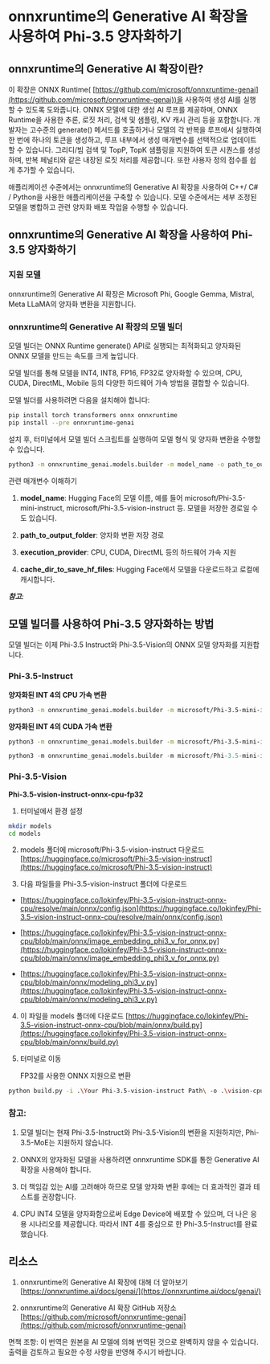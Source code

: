 # **onnxruntime의 Generative AI 확장을 사용하여 Phi-3.5 양자화하기**

## **onnxruntime의 Generative AI 확장이란?**

이 확장은 ONNX Runtime( [https://github.com/microsoft/onnxruntime-genai](https://github.com/microsoft/onnxruntime-genai))을 사용하여 생성 AI를 실행할 수 있도록 도와줍니다. ONNX 모델에 대한 생성 AI 루프를 제공하며, ONNX Runtime을 사용한 추론, 로짓 처리, 검색 및 샘플링, KV 캐시 관리 등을 포함합니다. 개발자는 고수준의 generate() 메서드를 호출하거나 모델의 각 반복을 루프에서 실행하여 한 번에 하나의 토큰을 생성하고, 루프 내부에서 생성 매개변수를 선택적으로 업데이트할 수 있습니다. 그리디/빔 검색 및 TopP, TopK 샘플링을 지원하여 토큰 시퀀스를 생성하며, 반복 페널티와 같은 내장된 로짓 처리를 제공합니다. 또한 사용자 정의 점수를 쉽게 추가할 수 있습니다.

애플리케이션 수준에서는 onnxruntime의 Generative AI 확장을 사용하여 C++/ C# / Python을 사용한 애플리케이션을 구축할 수 있습니다. 모델 수준에서는 세부 조정된 모델을 병합하고 관련 양자화 배포 작업을 수행할 수 있습니다.


## **onnxruntime의 Generative AI 확장을 사용하여 Phi-3.5 양자화하기**

### **지원 모델**

onnxruntime의 Generative AI 확장은 Microsoft Phi, Google Gemma, Mistral, Meta LLaMA의 양자화 변환을 지원합니다.


### **onnxruntime의 Generative AI 확장의 모델 빌더**

모델 빌더는 ONNX Runtime generate() API로 실행되는 최적화되고 양자화된 ONNX 모델을 만드는 속도를 크게 높입니다.

모델 빌더를 통해 모델을 INT4, INT8, FP16, FP32로 양자화할 수 있으며, CPU, CUDA, DirectML, Mobile 등의 다양한 하드웨어 가속 방법을 결합할 수 있습니다.

모델 빌더를 사용하려면 다음을 설치해야 합니다:

```bash
pip install torch transformers onnx onnxruntime
pip install --pre onnxruntime-genai
```

설치 후, 터미널에서 모델 빌더 스크립트를 실행하여 모델 형식 및 양자화 변환을 수행할 수 있습니다.

```bash
python3 -m onnxruntime_genai.models.builder -m model_name -o path_to_output_folder -p precision -e execution_provider -c cache_dir_to_save_hf_files
```

관련 매개변수 이해하기

1. **model_name**: Hugging Face의 모델 이름, 예를 들어 microsoft/Phi-3.5-mini-instruct, microsoft/Phi-3.5-vision-instruct 등. 모델을 저장한 경로일 수도 있습니다.

2. **path_to_output_folder**: 양자화 변환 저장 경로

3. **execution_provider**: CPU, CUDA, DirectML 등의 하드웨어 가속 지원

4. **cache_dir_to_save_hf_files**: Hugging Face에서 모델을 다운로드하고 로컬에 캐시합니다.



***참고:***

## **모델 빌더를 사용하여 Phi-3.5 양자화하는 방법**

모델 빌더는 이제 Phi-3.5 Instruct와 Phi-3.5-Vision의 ONNX 모델 양자화를 지원합니다.

### **Phi-3.5-Instruct**

**양자화된 INT 4의 CPU 가속 변환**

```bash
python3 -m onnxruntime_genai.models.builder -m microsoft/Phi-3.5-mini-instruct  -o ./onnx-cpu -p int4 -e cpu -c ./Phi-3.5-mini-instruct
```

**양자화된 INT 4의 CUDA 가속 변환**

```bash
python3 -m onnxruntime_genai.models.builder -m microsoft/Phi-3.5-mini-instruct  -o ./onnx-cpu -p int4 -e cuda -c ./Phi-3.5-mini-instruct
```

```python
python3 -m onnxruntime_genai.models.builder -m microsoft/Phi-3.5-mini-instruct  -o ./onnx-cpu -p int4 -e cuda -c ./Phi-3.5-mini-instruct
```

### **Phi-3.5-Vision**

**Phi-3.5-vision-instruct-onnx-cpu-fp32**

1. 터미널에서 환경 설정

```bash
mkdir models
cd models 
```

2. models 폴더에 microsoft/Phi-3.5-vision-instruct 다운로드
[https://huggingface.co/microsoft/Phi-3.5-vision-instruct](https://huggingface.co/microsoft/Phi-3.5-vision-instruct)

3. 다음 파일들을 Phi-3.5-vision-instruct 폴더에 다운로드

- [https://huggingface.co/lokinfey/Phi-3.5-vision-instruct-onnx-cpu/resolve/main/onnx/config.json](https://huggingface.co/lokinfey/Phi-3.5-vision-instruct-onnx-cpu/resolve/main/onnx/config.json)

- [https://huggingface.co/lokinfey/Phi-3.5-vision-instruct-onnx-cpu/blob/main/onnx/image_embedding_phi3_v_for_onnx.py](https://huggingface.co/lokinfey/Phi-3.5-vision-instruct-onnx-cpu/blob/main/onnx/image_embedding_phi3_v_for_onnx.py)

- [https://huggingface.co/lokinfey/Phi-3.5-vision-instruct-onnx-cpu/blob/main/onnx/modeling_phi3_v.py](https://huggingface.co/lokinfey/Phi-3.5-vision-instruct-onnx-cpu/blob/main/onnx/modeling_phi3_v.py)

4. 이 파일을 models 폴더에 다운로드
[https://huggingface.co/lokinfey/Phi-3.5-vision-instruct-onnx-cpu/blob/main/onnx/build.py](https://huggingface.co/lokinfey/Phi-3.5-vision-instruct-onnx-cpu/blob/main/onnx/build.py)

5. 터미널로 이동

    FP32를 사용한 ONNX 지원으로 변환

```bash
python build.py -i .\Your Phi-3.5-vision-instruct Path\ -o .\vision-cpu-fp32 -p f32 -e cpu
```

### **참고:**

1. 모델 빌더는 현재 Phi-3.5-Instruct와 Phi-3.5-Vision의 변환을 지원하지만, Phi-3.5-MoE는 지원하지 않습니다.

2. ONNX의 양자화된 모델을 사용하려면 onnxruntime SDK를 통한 Generative AI 확장을 사용해야 합니다.

3. 더 책임감 있는 AI를 고려해야 하므로 모델 양자화 변환 후에는 더 효과적인 결과 테스트를 권장합니다.

4. CPU INT4 모델을 양자화함으로써 Edge Device에 배포할 수 있으며, 더 나은 응용 시나리오를 제공합니다. 따라서 INT 4를 중심으로 한 Phi-3.5-Instruct를 완료했습니다.


## **리소스**

1. onnxruntime의 Generative AI 확장에 대해 더 알아보기 [https://onnxruntime.ai/docs/genai/](https://onnxruntime.ai/docs/genai/)

2. onnxruntime의 Generative AI 확장 GitHub 저장소 [https://github.com/microsoft/onnxruntime-genai](https://github.com/microsoft/onnxruntime-genai)

면책 조항: 이 번역은 원본을 AI 모델에 의해 번역된 것으로 완벽하지 않을 수 있습니다. 
출력을 검토하고 필요한 수정 사항을 반영해 주시기 바랍니다.
